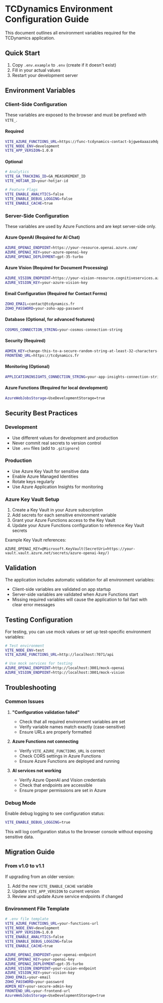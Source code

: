 # TCDynamics Environment Configuration Guide

This document outlines all environment variables required for the TCDynamics application.

## Quick Start

1. Copy `.env.example` to `.env` (create if it doesn't exist)
2. Fill in your actual values
3. Restart your development server

## Environment Variables

### Client-Side Configuration
These variables are exposed to the browser and must be prefixed with `VITE_`.

#### Required
```bash
VITE_AZURE_FUNCTIONS_URL=https://func-tcdynamics-contact-bjgwe4aaaza9dpbk.francecentral-01.azurewebsites.net/api
VITE_NODE_ENV=development
VITE_APP_VERSION=1.0.0
```

#### Optional
```bash
# Analytics
VITE_GA_TRACKING_ID=GA_MEASUREMENT_ID
VITE_HOTJAR_ID=your-hotjar-id

# Feature Flags
VITE_ENABLE_ANALYTICS=false
VITE_ENABLE_DEBUG_LOGGING=false
VITE_ENABLE_CACHE=true
```

### Server-Side Configuration
These variables are used by Azure Functions and are kept server-side only.

#### Azure OpenAI (Required for AI Chat)
```bash
AZURE_OPENAI_ENDPOINT=https://your-resource.openai.azure.com/
AZURE_OPENAI_KEY=your-azure-openai-key
AZURE_OPENAI_DEPLOYMENT=gpt-35-turbo
```

#### Azure Vision (Required for Document Processing)
```bash
AZURE_VISION_ENDPOINT=https://your-vision-resource.cognitiveservices.azure.com/
AZURE_VISION_KEY=your-azure-vision-key
```

#### Email Configuration (Required for Contact Forms)
```bash
ZOHO_EMAIL=contact@tcdynamics.fr
ZOHO_PASSWORD=your-zoho-app-password
```

#### Database (Optional, for advanced features)
```bash
COSMOS_CONNECTION_STRING=your-cosmos-connection-string
```

#### Security (Required)
```bash
ADMIN_KEY=change-this-to-a-secure-random-string-at-least-32-characters-long
FRONTEND_URL=https://tcdynamics.fr
```

#### Monitoring (Optional)
```bash
APPLICATIONINSIGHTS_CONNECTION_STRING=your-app-insights-connection-string
```

#### Azure Functions (Required for local development)
```bash
AzureWebJobsStorage=UseDevelopmentStorage=true
```

## Security Best Practices

### Development
- Use different values for development and production
- Never commit real secrets to version control
- Use `.env` files (add to `.gitignore`)

### Production
- Use Azure Key Vault for sensitive data
- Enable Azure Managed Identities
- Rotate keys regularly
- Use Azure Application Insights for monitoring

### Azure Key Vault Setup

1. Create a Key Vault in your Azure subscription
2. Add secrets for each sensitive environment variable
3. Grant your Azure Functions access to the Key Vault
4. Update your Azure Functions configuration to reference Key Vault secrets

Example Key Vault references:
```
AZURE_OPENAI_KEY=@Microsoft.KeyVault(SecretUri=https://your-vault.vault.azure.net/secrets/azure-openai-key/)
```

## Validation

The application includes automatic validation for all environment variables:

- Client-side variables are validated on app startup
- Server-side variables are validated when Azure Functions start
- Missing required variables will cause the application to fail fast with clear error messages

## Testing Configuration

For testing, you can use mock values or set up test-specific environment variables:

```bash
# Test environment
VITE_NODE_ENV=test
VITE_AZURE_FUNCTIONS_URL=http://localhost:7071/api

# Use mock services for testing
AZURE_OPENAI_ENDPOINT=http://localhost:3001/mock-openai
AZURE_VISION_ENDPOINT=http://localhost:3001/mock-vision
```

## Troubleshooting

### Common Issues

1. **"Configuration validation failed"**
   - Check that all required environment variables are set
   - Verify variable names match exactly (case-sensitive)
   - Ensure URLs are properly formatted

2. **Azure Functions not connecting**
   - Verify `VITE_AZURE_FUNCTIONS_URL` is correct
   - Check CORS settings in Azure Functions
   - Ensure Azure Functions are deployed and running

3. **AI services not working**
   - Verify Azure OpenAI and Vision credentials
   - Check that endpoints are accessible
   - Ensure proper permissions are set in Azure

### Debug Mode

Enable debug logging to see configuration status:

```bash
VITE_ENABLE_DEBUG_LOGGING=true
```

This will log configuration status to the browser console without exposing sensitive data.

## Migration Guide

### From v1.0 to v1.1

If upgrading from an older version:

1. Add the new `VITE_ENABLE_CACHE` variable
2. Update `VITE_APP_VERSION` to current version
3. Review and update Azure service endpoints if changed

### Environment File Template

```bash
# .env file template
VITE_AZURE_FUNCTIONS_URL=your-functions-url
VITE_NODE_ENV=development
VITE_APP_VERSION=1.0.0
VITE_ENABLE_ANALYTICS=false
VITE_ENABLE_DEBUG_LOGGING=false
VITE_ENABLE_CACHE=true

AZURE_OPENAI_ENDPOINT=your-openai-endpoint
AZURE_OPENAI_KEY=your-openai-key
AZURE_OPENAI_DEPLOYMENT=gpt-35-turbo
AZURE_VISION_ENDPOINT=your-vision-endpoint
AZURE_VISION_KEY=your-vision-key
ZOHO_EMAIL=your-email
ZOHO_PASSWORD=your-password
ADMIN_KEY=your-secure-admin-key
FRONTEND_URL=your-frontend-url
AzureWebJobsStorage=UseDevelopmentStorage=true
```